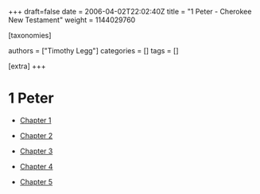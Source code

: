 +++
draft=false
date = 2006-04-02T22:02:40Z
title = "1 Peter - Cherokee New Testament"
weight = 1144029760

[taxonomies]

authors = ["Timothy Legg"]
categories = []
tags = []

[extra]
+++
# 1 Peter

* [Chapter 1](@/Cherokee-New-Testament/1-Peter/2101/index.md)

* [Chapter 2](@/Cherokee-New-Testament/1-Peter/2102/index.md)

* [Chapter 3](@/Cherokee-New-Testament/1-Peter/2103/index.md)

* [Chapter 4](@/Cherokee-New-Testament/1-Peter/2104/index.md)

* [Chapter 5](@/Cherokee-New-Testament/1-Peter/2105/index.md)

